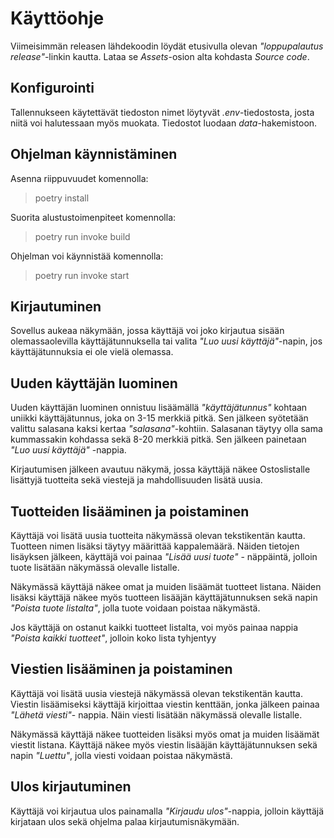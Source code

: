 # Käyttöohje

Viimeisimmän releasen lähdekoodin löydät etusivulla olevan *"loppupalautus release"*-linkin kautta. Lataa se *Assets*-osion alta kohdasta *Source code*.

## Konfigurointi

Tallennukseen käytettävät tiedoston nimet löytyvät *.env*-tiedostosta, josta niitä voi halutessaan myös muokata. Tiedostot luodaan *data*-hakemistoon. 

## Ohjelman käynnistäminen

Asenna riippuvuudet komennolla:

> poetry install

Suorita alustustoimenpiteet komennolla:

> poetry run invoke build

Ohjelman voi käynnistää komennolla:

> poetry run invoke start

## Kirjautuminen

Sovellus aukeaa näkymään, jossa käyttäjä voi joko kirjautua sisään olemassaolevilla käyttäjätunnuksella tai valita *"Luo uusi käyttäjä"*-napin, jos käyttäjätunnuksia ei ole vielä olemassa.

## Uuden käyttäjän luominen

Uuden käyttäjän luominen onnistuu lisäämällä *"käyttäjätunnus"* kohtaan uniikki käyttäjätunnus, joka on 3-15 merkkiä pitkä. Sen jälkeen syötetään valittu salasana kaksi kertaa *"salasana"*-kohtiin. Salasanan täytyy olla sama kummassakin kohdassa sekä 8-20 merkkiä pitkä. Sen jälkeen painetaan *"Luo uusi käyttäjä"* -nappia.

Kirjautumisen jälkeen avautuu näkymä, jossa käyttäjä näkee Ostoslistalle lisättyjä tuotteita sekä viestejä ja mahdollisuuden lisätä uusia.

## Tuotteiden lisääminen ja poistaminen

Käyttäjä voi lisätä uusia tuotteita näkymässä olevan tekstikentän kautta. Tuotteen nimen lisäksi täytyy määrittää kappalemäärä. Näiden tietojen lisäyksen jälkeen, käyttäjä voi painaa *"Lisää uusi tuote"* - näppäintä, jolloin tuote lisätään näkymässä olevalle listalle. 
 
Näkymässä käyttäjä näkee omat ja muiden lisäämät tuotteet listana. Näiden lisäksi käyttäjä näkee myös tuotteen lisääjän käyttäjätunnuksen sekä napin *"Poista tuote listalta"*, jolla tuote voidaan poistaa näkymästä.

Jos käyttäjä on ostanut kaikki tuotteet listalta, voi myös painaa nappia *"Poista kaikki tuotteet"*, jolloin koko lista tyhjentyy

## Viestien lisääminen ja poistaminen

Käyttäjä voi lisätä uusia viestejä näkymässä olevan tekstikentän kautta. Viestin lisäämiseksi käyttäjä kirjoittaa viestin kenttään, jonka jälkeen painaa *"Lähetä viesti"*- nappia. Näin viesti lisätään näkymässä olevalle listalle. 

Näkymässä käyttäjä näkee tuotteiden lisäksi myös omat ja muiden lisäämät viestit listana. Käyttäjä näkee myös viestin lisääjän käyttäjätunnuksen sekä napin *"Luettu"*, jolla viesti voidaan poistaa näkymästä.

## Ulos kirjautuminen

Käyttäjä voi kirjautua ulos painamalla *"Kirjaudu ulos"*-nappia, jolloin käyttäjä kirjataan ulos sekä ohjelma palaa kirjautumisnäkymään.